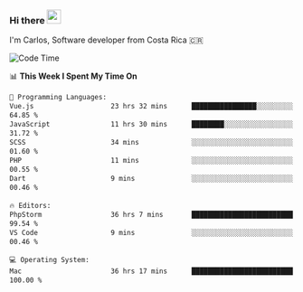 ### Hi there <img src="https://media.giphy.com/media/hvRJCLFzcasrR4ia7z/giphy.gif" width="25px" height="25px">

I'm Carlos, Software developer from Costa Rica 🇨🇷

[//]: # (<a href="https://app.daily.dev/carum98"><img src="https://github.com/carum98/carum98/blob/main/devcard.svg" width="400" alt="Carlos Umaña Acevedo's Dev Card"/></a>)


<!--START_SECTION:waka-->
![Code Time](http://img.shields.io/badge/Code%20Time-12%2C758%20hrs%206%20mins-blue)

📊 **This Week I Spent My Time On** 

```text
💬 Programming Languages: 
Vue.js                   23 hrs 32 mins      ████████████████░░░░░░░░░   64.85 % 
JavaScript               11 hrs 30 mins      ████████░░░░░░░░░░░░░░░░░   31.72 % 
SCSS                     34 mins             ░░░░░░░░░░░░░░░░░░░░░░░░░   01.60 % 
PHP                      11 mins             ░░░░░░░░░░░░░░░░░░░░░░░░░   00.55 % 
Dart                     9 mins              ░░░░░░░░░░░░░░░░░░░░░░░░░   00.46 % 

🔥 Editors: 
PhpStorm                 36 hrs 7 mins       █████████████████████████   99.54 % 
VS Code                  9 mins              ░░░░░░░░░░░░░░░░░░░░░░░░░   00.46 % 

💻 Operating System: 
Mac                      36 hrs 17 mins      █████████████████████████   100.00 % 
```


<!--END_SECTION:waka-->

